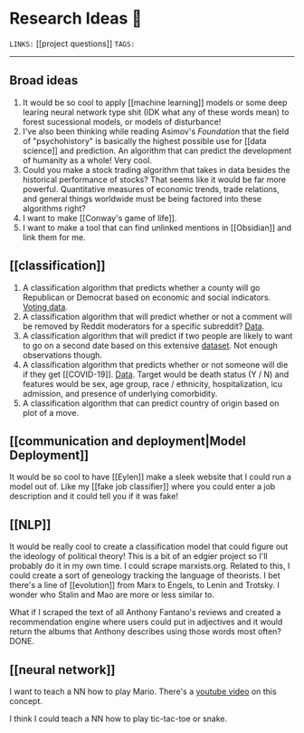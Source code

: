 # Research Ideas 💭
`LINKS:` [[project questions]]
`TAGS:`  

---
## Broad ideas
1. It would be so cool to apply [[machine learning]] models or some deep learing neural network type shit (IDK what any of these words mean) to forest sucessional models, or models of disturbance!
2. I've also been thinking while reading Asimov's *Foundation* that the field of "psychohistory" is basically the highest possible use for [[data science]] and prediction. An algorithm that can predict the development of humanity as a whole! Very cool. 
3. Could you make a stock trading algorithm that takes in data besides the historical performance of stocks? That seems like it would be far more powerful. Quantitative measures of economic trends, trade relations, and general things worldwide must be being factored into these algorithms right?
4. I want to make [[Conway's game of life]]. 
5. I want to make a tool that can find unlinked mentions in [[Obsidian]] and link them for me.

## [[classification]]
1. A classification algorithm that predicts whether a county will go Republican or Democrat based on economic and social indicators. [Voting data](https://www.dolthub.com/repositories/dolthub/us-president-precinct-results/query/master?q=SELECT+*+FROM+%60vote_tallies%60+WHERE+election_year+%3D+2020%3B%0A%0A%0A%0A%0A%0A%0A&active=Tables). 
2. A classification algorithm that will predict whether or not a comment will be removed by Reddit moderators for a specific subreddit? [Data](https://www.reddit.com/r/datasets/comments/3bxlg7/i_have_every_publicly_available_reddit_comment/).
3. A classification algorithm that will predict if two people are likely to want to go on a second date based on this extensive [dataset](https://statmodeling.stat.columbia.edu/2008/01/21/the_speeddating_1/). Not enough observations though.
4. A classification algorithm that predicts whether or not someone will die if they get [[COVID-19]]. [Data](https://data.cdc.gov/Case-Surveillance/COVID-19-Case-Surveillance-Public-Use-Data/vbim-akqf). Target would be death status (Y / N) and features would be sex, age group, race / ethnicity, hospitalization, icu admission, and presence of underlying comorbidity. 
5. A classification algorithm that can predict country of origin based on plot of a move.

## [[communication and deployment|Model Deployment]]
It would be so cool to have [[Eylen]] make a sleek website that I could run a model out of. Like my [[fake job classifier]] where you could enter a job description and it could tell you if it was fake!

## [[NLP]]
It would be really cool to create a classification model that could figure out the ideology of political theory! This is a bit of an edgier project so I'll probably do it in my own time. I could scrape marxists.org. Related to this, I could create a sort of geneology tracking the language of theorists. I bet there's a line of [[evolution]] from Marx to Engels, to Lenin and Trotsky. I wonder who Stalin and Mao are more or less similar to. 

What if I scraped the text of all Anthony Fantano's reviews and created a recommendation engine where users could put in adjectives and it would return the albums that Anthony describes using those words most often? DONE. 

## [[neural network]]
I want to teach a NN how to play Mario. There's a [youtube video](https://www.youtube.com/watch?v=qv6UVOQ0F44) on this concept. 

I think I could teach a NN how to play tic-tac-toe or snake. 